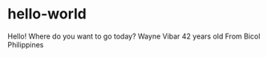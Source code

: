 # hello-world
Hello!
Where do you want to go today?
Wayne Vibar 
42 years old
From Bicol Philippines 

